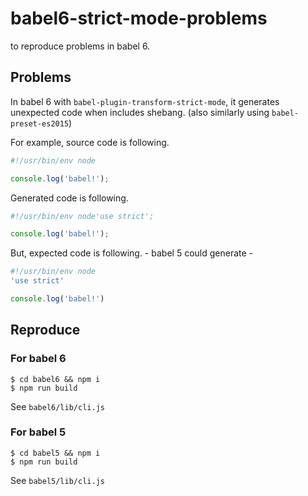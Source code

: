 # babel6-strict-mode-problems

to reproduce problems in babel 6.

## Problems

In babel 6 with `babel-plugin-transform-strict-mode`, it generates unexpected code when includes shebang.
(also similarly using `babel-preset-es2015`)

For example, source code is following.

```javascript
#!/usr/bin/env node

console.log('babel!');
```

Generated code is following.

```javascript
#!/usr/bin/env node'use strict';

console.log('babel!');
```

But, expected code is following. - babel 5 could generate - 

```javascript
#!/usr/bin/env node
'use strict'

console.log('babel!')
```


## Reproduce

### For babel 6

```
$ cd babel6 && npm i
$ npm run build
```

See `babel6/lib/cli.js`

### For babel 5

```
$ cd babel5 && npm i
$ npm run build
```

See `babel5/lib/cli.js`
